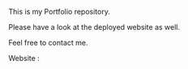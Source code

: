 This is my Portfolio repository.

Please have a look at the deployed website as well.

Feel free to contact me.

Website : 
